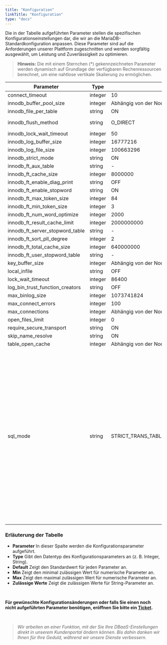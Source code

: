 ```yaml
---
title: "Konfiguration"
linkTitle: "Konfiguration"
type: "docs"
---
```


Die in der Tabelle aufgeführten Parameter stellen die spezifischen Konfigurationseinstellungen dar, die wir an die MariaDB-Standardkonfiguration anpassen. Diese Parameter sind auf die Anforderungen unserer Plattform zugeschnitten und werden sorgfältig ausgewählt, um Leistung und Zuverlässigkeit zu optimieren.

> **Hinweis:** Die mit einem Sternchen (*) gekennzeichneten Parameter werden dynamisch auf Grundlage der verfügbaren Rechenressourcen berechnet, um eine nahtlose vertikale Skalierung zu ermöglichen.

| Parameter  | Type  | Default | Min | Max | Zulässige Werte |
|------------|-------|---------|-----|-----|-----------------|
| connect_timeout              | integer | 10 | 2 | 31536000 | |
| innodb_buffer_pool_size     | integer | Abhängig von der Node Größe | 2097152 | 9223372036854776000 | |
| innodb_file_per_table        | string  | ON | | | ON, OFF |
| innodb_flush_method          | string  | O_DIRECT | | | fsync, O_DSYNC, O_DIRECT, O_DIRECT_NO_FSYNC |
| innodb_lock_wait_timeout     | integer | 50 | 0 | 100000000 | |
| innodb_log_buffer_size       | integer | 16777216 | 262144 | 4294967295 | |
| innodb_log_file_size         | integer | 100663296 | 1048576 | 549755813888 | |
| innodb_strict_mode           | string  | ON | | | ON, OFF |
| innodb_ft_aux_table             | string  | - | | | |
| innodb_ft_cache_size            | integer | 8000000 | 1600000  | 80000000 | |
| innodb_ft_enable_diag_print     | string  | OFF | | | ON, OFF |
| innodb_ft_enable_stopword       | string  | ON | |  | ON, OFF |
| innodb_ft_max_token_size        | integer | 84 | 10 | 84 | |
| innodb_ft_min_token_size        | integer | 3 | 0 | 16 | |
| innodb_ft_num_word_optimize     | integer | 2000 | 1000 | 10000 | |
| innodb_ft_result_cache_limit    | integer | 2000000000 | 1000000 | 18446744073709551615 | |
| innodb_ft_server_stopword_table | string  | - | | | |
| innodb_ft_sort_pll_degree       | integer | 2 | 1 | 32 | |
| innodb_ft_total_cache_size      | integer | 640000000 | 32000000 | 1600000000 | |
| innodb_ft_user_stopword_table   | string  | - | | | |
| key_buffer_size              | integer | Abhängig von der Node Größe | 8 | | |
| local_infile                 | string  | OFF |  |  | ON, OFF |
| lock_wait_timeout            | integer | 86400 | 0 | 31536000 | |
| log_bin_trust_function_creators | string | OFF | | | ON, OFF |
| max_binlog_size              | integer | 1073741824 | 4096 | 1073741824 | |
| max_connect_errors           | integer | 100 | 1 | 4294967295 | |
| max_connections             | integer | Abhängig von der Node Größe | 10 | 100000 |  |
| open_files_limit             | integer | 0 |  0         | 4294967295 | |
| require_secure_transport     | string  | ON | | | ON, OFF |
| skip_name_resolve            | string  | ON | | | ON, OFF |
| table_open_cache            | integer | Abhängig von der Node Größe | 1 | 1048576 |  |
| sql_mode                     | string  | STRICT_TRANS_TABLES,ERROR_FOR_DIVISION_BY_ZERO,NO_AUTO_CREATE_USER,NO_ENGINE_SUBSTITUTION |  |  | ALLOW_INVALID_DATES, ANSI, ANSI_QUOTES, DB2, EMPTY_STRING_IS_NULL, ERROR_FOR_DIVISION_BY_ZERO, HIGH_NOT_PRECEDENCE, IGNORE_BAD_TABLE_OPTIONS, IGNORE_SPACE, MAXDB, MSSQL, MYSQL323, MYSQL40, NO_AUTO_CREATE_USER, NO_AUTO_VALUE_ON_ZERO, NO_BACKSLASH_ESCAPES, NO_DIR_IN_CREATE, NO_ENGINE_SUBSTITUTION, NO_FIELD_OPTIONS, NO_KEY_OPTIONS, NO_TABLE_OPTIONS, NO_UNSIGNED_SUBTRACTION, NO_ZERO_DATE, NO_ZERO_IN_DATE, ONLY_FULL_GROUP_BY, ORACLE, PAD_CHAR_TO_FULL_LENGTH, PIPES_AS_CONCAT, POSTGRESQL, REAL_AS_FLOAT, SIMULTANEOUS_ASSIGNMENT, STRICT_ALL_TABLES, STRICT_TRANS_TABLES, TIME_ROUND_FRACTIONAL|

### Erläuterung der Tabelle

- **Parameter** In dieser Spalte werden die Konfigurationsparameter aufgeführt.
- **Type** Gibt den Datentyp des Konfigurationsparameters an (z. B. Integer, String).
- **Default** Zeigt den Standardwert für jeden Parameter an.
- **Min** Zeigt den minimal zulässigen Wert für numerische Parameter an.
- **Max** Zeigt den maximal zulässigen Wert für numerische Parameter an.
- **Zulässige Werte** Zeigt die zulässigen Werte für String-Parameter an.

<br>

**Für gewünschte Konfigurationsänderungen oder falls Sie einen noch nicht aufgeführten Parameter benötigen, eröffnen Sie bitte ein [Ticket](https://customerservice.plusserver.com/support/ticket-create).**

<br>

>*Wir arbeiten an einer Funktion, mit der Sie Ihre DBaaS-Einstellungen direkt in unserem Kundenportal ändern können. Bis dahin danken wir Ihnen für Ihre Geduld, während wir unsere Dienste verbessern.*
